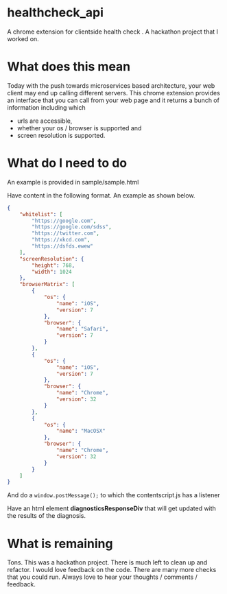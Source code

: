 healthcheck_api
===============

A chrome extension for clientside health check .
A hackathon project that I worked on.

What does this mean
===================
Today with the push towards microservices based architecture, your web client may end up calling different servers. 
This chrome extension provides an interface that you can call from your web page and it returns a bunch of information including
which 
* urls are accessible, 
* whether your os / browser is supported and 
* screen resolution is supported.

What do I need to do
====================
An example is provided in sample/sample.html

Have content in the following format. An example as shown below.


```json
{
    "whitelist": [
        "https://google.com",
        "https://google.com/sdss",
        "https://twitter.com",
        "https://xkcd.com",
        "https://dsfds.ewew"
    ],
    "screenResolution": {
        "height": 768,
        "width": 1024
    },
    "browserMatrix": [
        {
            "os": {
                "name": "iOS",
                "version": 7
            },
            "browser": {
                "name": "Safari",
                "version": 7
            }
        },
        {
            "os": {
                "name": "iOS",
                "version": 7
            },
            "browser": {
                "name": "Chrome",
                "version": 32
            }
        },
        {
            "os": {
                "name": "MacOSX"
            },
            "browser": {
                "name": "Chrome",
                "version": 32
            }
        }
    ]
}
```


And do a ```window.postMessage();``` to which the contentscript.js has a listener

Have an html element **diagnosticsResponseDiv** that will get updated with the results of the diagnosis.

What is remaining
===================
Tons. This was a hackathon project. There is much left to clean up and refactor. I would love feedback on the code. 
There are many more checks that you could run. 
Always love to hear your thoughts / comments / feedback. 
